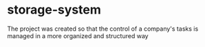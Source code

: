 # storage-system
The project was created so that the control of a company's tasks is managed in a more organized and structured way
